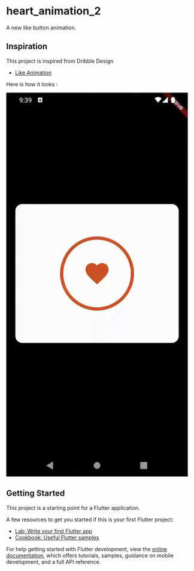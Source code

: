 # heart_animation_2

A new like button animation.

## Inspiration

This project is inspired from Dribble Design

- [Like Animation](https://dribbble.com/shots/15890672-Like-Animation)

Here is how it looks :

<img src="demo/demo.gif">


## Getting Started

This project is a starting point for a Flutter application.

A few resources to get you started if this is your first Flutter project:

- [Lab: Write your first Flutter app](https://docs.flutter.dev/get-started/codelab)
- [Cookbook: Useful Flutter samples](https://docs.flutter.dev/cookbook)

For help getting started with Flutter development, view the
[online documentation](https://docs.flutter.dev/), which offers tutorials,
samples, guidance on mobile development, and a full API reference.
